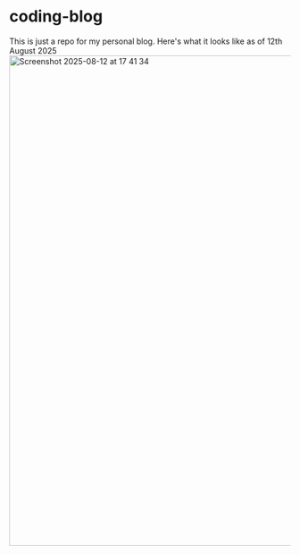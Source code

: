 # coding-blog
This is just a repo for my personal blog.
Here's what it looks like as of 12th August 2025
<img width="927" height="878" alt="Screenshot 2025-08-12 at 17 41 34" src="https://github.com/user-attachments/assets/6b3360bd-5330-4238-9911-9e8edd86be96" />
